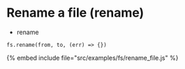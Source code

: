 # Rename a file (rename)

* rename

```
fs.rename(from, to, (err) => {})
```

{% embed include file="src/examples/fs/rename_file.js" %}

